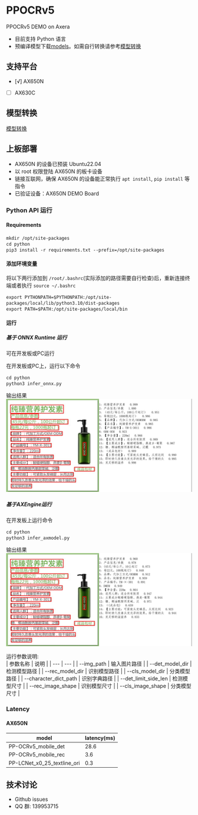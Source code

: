 # PPOCRv5
PPOCRv5 DEMO on Axera

- 目前支持  Python 语言 
- 预编译模型下载[models](https://github.com/wzf19947/PPOCR_v5/releases/download/v1.0.0/model.tar.gz)。如需自行转换请参考[模型转换](/model_convert/README.md)

## 支持平台

- [√] AX650N
- [ ] AX630C

## 模型转换

[模型转换](./model_convert/README.md)

## 上板部署

- AX650N 的设备已预装 Ubuntu22.04
- 以 root 权限登陆 AX650N 的板卡设备
- 链接互联网，确保 AX650N 的设备能正常执行 `apt install`, `pip install` 等指令
- 已验证设备：AX650N DEMO Board

### Python API 运行

#### Requirements

```
mkdir /opt/site-packages
cd python
pip3 install -r requirements.txt --prefix=/opt/site-packages
``` 

#### 添加环境变量

将以下两行添加到 `/root/.bashrc`(实际添加的路径需要自行检查)后，重新连接终端或者执行 `source ~/.bashrc`

```
export PYTHONPATH=$PYTHONPATH:/opt/site-packages/local/lib/python3.10/dist-packages  
export PATH=$PATH:/opt/site-packages/local/bin
``` 

#### 运行

##### 基于 ONNX Runtime 运行  
可在开发板或PC运行 

在开发板或PC上，运行以下命令  
```  
cd python
python3 infer_onnx.py
```
输出结果
![output](asserts/res_onnx.jpg)

##### 基于AXEngine运行  
在开发板上运行命令

```
cd python  
python3 infer_axmodel.py
```  
输出结果
![output](asserts/res_ax.jpg)


运行参数说明:  
| 参数名称 | 说明  |
| --- | --- | 
| --img_path | 输入图片路径 | 
| --det_model_dir | 检测模型路径 | 
| --rec_model_dir | 识别模型路径 | 
| --cls_model_dir | 分类模型路径 | 
| --character_dict_path | 识别字典路径 | 
| --det_limit_side_len | 检测模型尺寸 | 
| --rec_image_shape | 识别模型尺寸 | 
| --cls_image_shape | 分类模型尺寸 | 

### Latency

#### AX650N

| model | latency(ms) |
|---|---|
|PP-OCRv5_mobile_det|28.6|
|PP-OCRv5_mobile_rec|3.6|
|PP-LCNet_x0_25_textline_ori|0.3|



## 技术讨论

- Github issues
- QQ 群: 139953715
